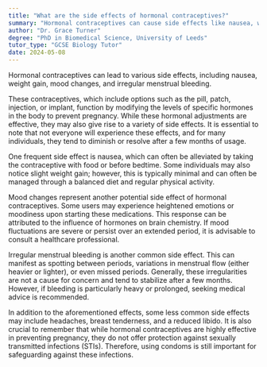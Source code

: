 ```yaml
---
title: "What are the side effects of hormonal contraceptives?"
summary: "Hormonal contraceptives can cause side effects like nausea, weight gain, mood changes, and irregular menstrual bleeding."
author: "Dr. Grace Turner"
degree: "PhD in Biomedical Science, University of Leeds"
tutor_type: "GCSE Biology Tutor"
date: 2024-05-08
---
```


Hormonal contraceptives can lead to various side effects, including nausea, weight gain, mood changes, and irregular menstrual bleeding.

These contraceptives, which include options such as the pill, patch, injection, or implant, function by modifying the levels of specific hormones in the body to prevent pregnancy. While these hormonal adjustments are effective, they may also give rise to a variety of side effects. It is essential to note that not everyone will experience these effects, and for many individuals, they tend to diminish or resolve after a few months of usage.

One frequent side effect is nausea, which can often be alleviated by taking the contraceptive with food or before bedtime. Some individuals may also notice slight weight gain; however, this is typically minimal and can often be managed through a balanced diet and regular physical activity.

Mood changes represent another potential side effect of hormonal contraceptives. Some users may experience heightened emotions or moodiness upon starting these medications. This response can be attributed to the influence of hormones on brain chemistry. If mood fluctuations are severe or persist over an extended period, it is advisable to consult a healthcare professional.

Irregular menstrual bleeding is another common side effect. This can manifest as spotting between periods, variations in menstrual flow (either heavier or lighter), or even missed periods. Generally, these irregularities are not a cause for concern and tend to stabilize after a few months. However, if bleeding is particularly heavy or prolonged, seeking medical advice is recommended.

In addition to the aforementioned effects, some less common side effects may include headaches, breast tenderness, and a reduced libido. It is also crucial to remember that while hormonal contraceptives are highly effective in preventing pregnancy, they do not offer protection against sexually transmitted infections (STIs). Therefore, using condoms is still important for safeguarding against these infections.
    